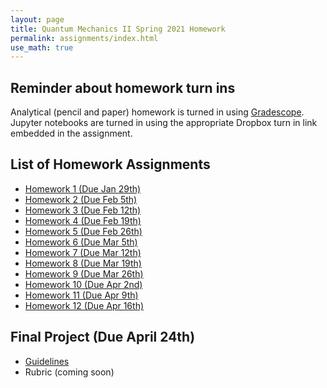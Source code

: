 ```yaml
---
layout: page
title: Quantum Mechanics II Spring 2021 Homework
permalink: assignments/index.html
use_math: true
---
```


## Reminder about homework turn ins
Analytical (pencil and paper) homework is turned in using [Gradescope](https://www.gradescope.com/). Jupyter notebooks are turned in using the appropriate Dropbox turn in link embedded in the assignment.

## List of Homework Assignments

* [Homework 1 (Due Jan 29th)](./homework1.html)
* [Homework 2 (Due Feb 5th)](./homework2.html)
* [Homework 3 (Due Feb 12th)](./homework3.html)
* [Homework 4 (Due Feb 19th)](./homework4.html)
* [Homework 5 (Due Feb 26th)](./homework5.html)
* [Homework 6 (Due Mar 5th)](./homework6.html)
* [Homework 7 (Due Mar 12th)](./homework7.html)
* [Homework 8 (Due Mar 19th)](./homework8.html)
* [Homework 9 (Due Mar 26th)](./homework9.html)
* [Homework 10 (Due Apr 2nd)](./homework10.html)
* [Homework 11 (Due Apr 9th)](./homework11.html)
* [Homework 12 (Due Apr 16th)](./homework12.html)

## Final Project (Due April 24th)

* [Guidelines](./finalproject.html)
* Rubric (coming soon)
